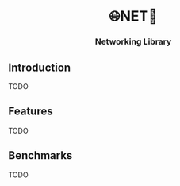 <div align="center">
  <h1>🌐NET📡</h1>
  <h3>Networking Library</h3>
</div>

## Introduction

TODO

## Features

TODO

## Benchmarks

TODO
